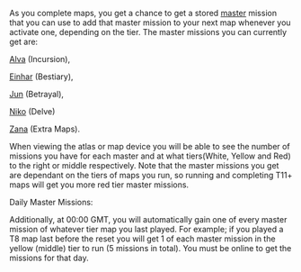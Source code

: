 As you complete maps, you get a chance to get a stored [master](<https://pathofexile.gamepedia.com/Master>) mission that you can use to add that master mission to your next map whenever you activate one, depending on the tier. The master missions you can currently get are: <br>

[Alva](<https://pathofexile.gamepedia.com/Alva,_Master_Explorer>) (Incursion), <br>

[Einhar](<https://pathofexile.gamepedia.com/Einhar,_Beastmaster>) (Bestiary), <br>

[Jun](<https://pathofexile.gamepedia.com/Jun,_Veiled_Master>) (Betrayal), <br>

[Niko](<https://pathofexile.gamepedia.com/Niko,_Master_of_the_Depths>) (Delve) <br>

[Zana](<https://pathofexile.gamepedia.com/Zana,_Master_Cartographer>) (Extra Maps). <br>

When viewing the atlas or map device you will be able to see the number of missions you have for each master and at what tiers(White, Yellow and Red) to the right or middle respectively. Note that the master missions you get are dependant on the tiers of maps you run, so running and completing T11+ maps will get you more red tier master missions. <br>

Daily Master Missions: <br>

Additionally, at 00:00 GMT, you will automatically gain one of every master mission of whatever tier map you last played. For example; if you played a T8 map last before the reset you will get 1 of each master mission in the yellow (middle) tier to run (5 missions in total). You must be online to get the missions for that day.